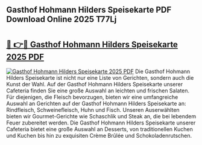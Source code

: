 ## Gasthof Hohmann Hilders Speisekarte PDF Download Online 2025 T77Lj

# <h2><a href="http://gcau8kn.nevu.top/?p=Gasthof+Hohmann+Hilders+Speisekarte">🔗 👉🔴 Gasthof Hohmann Hilders Speisekarte 2025 PDF</a></h2>

[![Gasthof Hohmann Hilders Speisekarte 2025 PDF](https://i.imgur.com/dBaPXMq.png)](http://gcau8kn.nevu.top/?p=Gasthof+Hohmann+Hilders+Speisekarte)
Die Gasthof Hohmann Hilders Speisekarte ist nicht nur eine Liste von Gerichten, sondern auch die Kunst der Wahl. Auf der Gasthof Hohmann Hilders Speisekarte unserer Cafeteria finden Sie eine große Auswahl an leichten und frischen Salaten. Für diejenigen, die Fleisch bevorzugen, bieten wir eine umfangreiche Auswahl an Gerichten auf der Gasthof Hohmann Hilders Speisekarte an: Rindfleisch, Schweinefleisch, Huhn und Fisch. Unseren Auserwählten bieten wir Gourmet-Gerichte wie Schaschlik und Steak an, die bei lebendem Feuer zubereitet werden. Die Gasthof Hohmann Hilders Speisekarte unserer Cafeteria bietet eine große Auswahl an Desserts, von traditionellen Kuchen und Kuchen bis hin zu exquisiten Crème Brûlée und Schokoladenrutschen.
